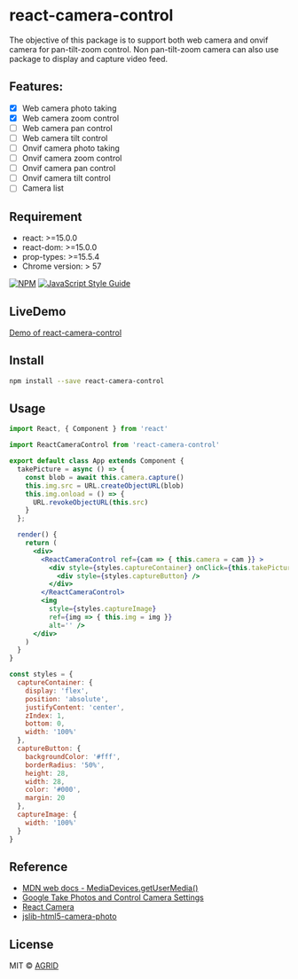 # react-camera-control

The objective of this package is to support both web camera and onvif camera for pan-tilt-zoom control. Non pan-tilt-zoom camera can also use package to display and capture video feed.

## Features:
- [x] Web camera photo taking
- [x] Web camera zoom control
- [ ] Web camera pan control
- [ ] Web camera tilt control
- [ ] Onvif camera photo taking
- [ ] Onvif camera zoom control
- [ ] Onvif camera pan control
- [ ] Onvif camera tilt control
- [ ] Camera list

## Requirement
- react: >=15.0.0
- react-dom: >=15.0.0
- prop-types: >=15.5.4
- Chrome version: > 57

[![NPM](https://img.shields.io/npm/v/react-camera-control.svg)](https://www.npmjs.com/package/react-camera-control) [![JavaScript Style Guide](https://img.shields.io/badge/code_style-standard-brightgreen.svg)](https://standardjs.com)

## LiveDemo
[Demo of react-camera-control](https://agrid.github.io/react-camera-control/)

## Install

```bash
npm install --save react-camera-control
```

## Usage

```jsx
import React, { Component } from 'react'

import ReactCameraControl from 'react-camera-control'

export default class App extends Component {
  takePicture = async () => {
    const blob = await this.camera.capture()
    this.img.src = URL.createObjectURL(blob)
    this.img.onload = () => {
      URL.revokeObjectURL(this.src)
    }
  };

  render() {
    return (
      <div>
        <ReactCameraControl ref={cam => { this.camera = cam }} >
          <div style={styles.captureContainer} onClick={this.takePicture}>
            <div style={styles.captureButton} />
          </div>
        </ReactCameraControl>
        <img
          style={styles.captureImage}
          ref={img => { this.img = img }}
          alt='' />
      </div>
    )
  }
}

const styles = {
  captureContainer: {
    display: 'flex',
    position: 'absolute',
    justifyContent: 'center',
    zIndex: 1,
    bottom: 0,
    width: '100%'
  },
  captureButton: {
    backgroundColor: '#fff',
    borderRadius: '50%',
    height: 28,
    width: 28,
    color: '#000',
    margin: 20
  },
  captureImage: {
    width: '100%'
  }
}
```

## Reference
- [MDN web docs - MediaDevices.getUserMedia()](https://developer.mozilla.org/en-US/docs/Web/API/MediaDevices/getUserMedia)
- [Google Take Photos and Control Camera Settings](https://developers.google.com/web/updates/2016/12/imagecapture)
- [React Camera](https://www.npmjs.com/package/react-camera)
- [jslib-html5-camera-photo](https://www.npmjs.com/package/jslib-html5-camera-photo)

## License

MIT © [AGRID](https://github.com/agrid)
